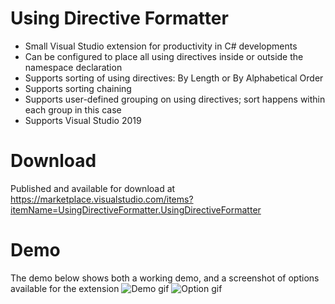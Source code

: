 # Using Directive Formatter
- Small Visual Studio extension for productivity in C# developments
- Can be configured to place all using directives inside or outside the namespace declaration
- Supports sorting of using directives: By Length or By Alphabetical Order
- Supports sorting chaining
- Supports user-defined grouping on using directives; sort happens within each group in this case
- Supports Visual Studio 2019
# Download

Published and available for download at https://marketplace.visualstudio.com/items?itemName=UsingDirectiveFormatter.UsingDirectiveFormatter

# Demo
The demo below shows both a working demo, and a screenshot of options available for the extension
![Demo gif](https://github.com/everfor/NSDirectiveFormatter/blob/master/demo.gif "Demo")
![Option gif](https://github.com/everfor/UsingDirectiveFormatter/blob/master/option.gif "Option")
